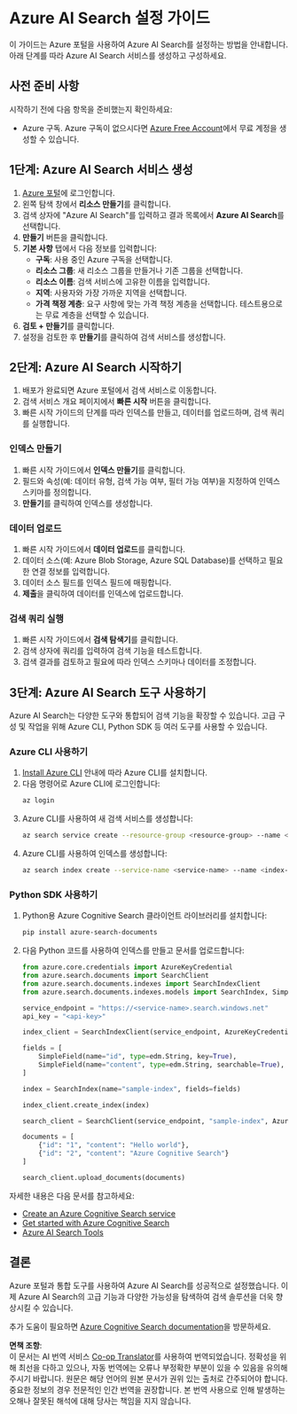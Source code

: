 <!--
CO_OP_TRANSLATOR_METADATA:
{
  "original_hash": "f0ce2d470f3efad6f8c7df376f416a4b",
  "translation_date": "2025-07-12T07:34:55+00:00",
  "source_file": "00-course-setup/AzureSearch.md",
  "language_code": "ko"
}
-->
# Azure AI Search 설정 가이드

이 가이드는 Azure 포털을 사용하여 Azure AI Search를 설정하는 방법을 안내합니다. 아래 단계를 따라 Azure AI Search 서비스를 생성하고 구성하세요.

## 사전 준비 사항

시작하기 전에 다음 항목을 준비했는지 확인하세요:

- Azure 구독. Azure 구독이 없으시다면 [Azure Free Account](https://azure.microsoft.com/free/?wt.mc_id=studentamb_258691)에서 무료 계정을 생성할 수 있습니다.

## 1단계: Azure AI Search 서비스 생성

1. [Azure 포털](https://portal.azure.com/?wt.mc_id=studentamb_258691)에 로그인합니다.
2. 왼쪽 탐색 창에서 **리소스 만들기**를 클릭합니다.
3. 검색 상자에 "Azure AI Search"를 입력하고 결과 목록에서 **Azure AI Search**를 선택합니다.
4. **만들기** 버튼을 클릭합니다.
5. **기본 사항** 탭에서 다음 정보를 입력합니다:
   - **구독**: 사용 중인 Azure 구독을 선택합니다.
   - **리소스 그룹**: 새 리소스 그룹을 만들거나 기존 그룹을 선택합니다.
   - **리소스 이름**: 검색 서비스에 고유한 이름을 입력합니다.
   - **지역**: 사용자와 가장 가까운 지역을 선택합니다.
   - **가격 책정 계층**: 요구 사항에 맞는 가격 책정 계층을 선택합니다. 테스트용으로는 무료 계층을 선택할 수 있습니다.
6. **검토 + 만들기**를 클릭합니다.
7. 설정을 검토한 후 **만들기**를 클릭하여 검색 서비스를 생성합니다.

## 2단계: Azure AI Search 시작하기

1. 배포가 완료되면 Azure 포털에서 검색 서비스로 이동합니다.
2. 검색 서비스 개요 페이지에서 **빠른 시작** 버튼을 클릭합니다.
3. 빠른 시작 가이드의 단계를 따라 인덱스를 만들고, 데이터를 업로드하며, 검색 쿼리를 실행합니다.

### 인덱스 만들기

1. 빠른 시작 가이드에서 **인덱스 만들기**를 클릭합니다.
2. 필드와 속성(예: 데이터 유형, 검색 가능 여부, 필터 가능 여부)을 지정하여 인덱스 스키마를 정의합니다.
3. **만들기**를 클릭하여 인덱스를 생성합니다.

### 데이터 업로드

1. 빠른 시작 가이드에서 **데이터 업로드**를 클릭합니다.
2. 데이터 소스(예: Azure Blob Storage, Azure SQL Database)를 선택하고 필요한 연결 정보를 입력합니다.
3. 데이터 소스 필드를 인덱스 필드에 매핑합니다.
4. **제출**을 클릭하여 데이터를 인덱스에 업로드합니다.

### 검색 쿼리 실행

1. 빠른 시작 가이드에서 **검색 탐색기**를 클릭합니다.
2. 검색 상자에 쿼리를 입력하여 검색 기능을 테스트합니다.
3. 검색 결과를 검토하고 필요에 따라 인덱스 스키마나 데이터를 조정합니다.

## 3단계: Azure AI Search 도구 사용하기

Azure AI Search는 다양한 도구와 통합되어 검색 기능을 확장할 수 있습니다. 고급 구성 및 작업을 위해 Azure CLI, Python SDK 등 여러 도구를 사용할 수 있습니다.

### Azure CLI 사용하기

1. [Install Azure CLI](https://learn.microsoft.com/en-us/cli/azure/install-azure-cli?wt.mc_id=studentamb_258691) 안내에 따라 Azure CLI를 설치합니다.
2. 다음 명령어로 Azure CLI에 로그인합니다:
   ```bash
   az login
   ```
3. Azure CLI를 사용하여 새 검색 서비스를 생성합니다:
   ```bash
   az search service create --resource-group <resource-group> --name <service-name> --sku Free
   ```
4. Azure CLI를 사용하여 인덱스를 생성합니다:
   ```bash
   az search index create --service-name <service-name> --name <index-name> --fields "field1:type, field2:type"
   ```

### Python SDK 사용하기

1. Python용 Azure Cognitive Search 클라이언트 라이브러리를 설치합니다:
   ```bash
   pip install azure-search-documents
   ```
2. 다음 Python 코드를 사용하여 인덱스를 만들고 문서를 업로드합니다:
   ```python
   from azure.core.credentials import AzureKeyCredential
   from azure.search.documents import SearchClient
   from azure.search.documents.indexes import SearchIndexClient
   from azure.search.documents.indexes.models import SearchIndex, SimpleField, edm

   service_endpoint = "https://<service-name>.search.windows.net"
   api_key = "<api-key>"

   index_client = SearchIndexClient(service_endpoint, AzureKeyCredential(api_key))

   fields = [
       SimpleField(name="id", type=edm.String, key=True),
       SimpleField(name="content", type=edm.String, searchable=True),
   ]

   index = SearchIndex(name="sample-index", fields=fields)

   index_client.create_index(index)

   search_client = SearchClient(service_endpoint, "sample-index", AzureKeyCredential(api_key))

   documents = [
       {"id": "1", "content": "Hello world"},
       {"id": "2", "content": "Azure Cognitive Search"}
   ]

   search_client.upload_documents(documents)
   ```

자세한 내용은 다음 문서를 참고하세요:

- [Create an Azure Cognitive Search service](https://learn.microsoft.com/en-us/azure/search/search-create-service-portal?wt.mc_id=studentamb_258691)
- [Get started with Azure Cognitive Search](https://learn.microsoft.com/en-us/azure/search/search-get-started-portal?wt.mc_id=studentamb_258691)
- [Azure AI Search Tools](https://learn.microsoft.com/en-us/azure/ai-services/agents/how-to/tools/azure-ai-search?tabs=azurecli%2Cpython&pivots=code-examples?wt.mc_id=studentamb_258691)

## 결론

Azure 포털과 통합 도구를 사용하여 Azure AI Search를 성공적으로 설정했습니다. 이제 Azure AI Search의 고급 기능과 다양한 가능성을 탐색하여 검색 솔루션을 더욱 향상시킬 수 있습니다.

추가 도움이 필요하면 [Azure Cognitive Search documentation](https://learn.microsoft.com/en-us/azure/search/?wt.mc_id=studentamb_258691)을 방문하세요.

**면책 조항**:  
이 문서는 AI 번역 서비스 [Co-op Translator](https://github.com/Azure/co-op-translator)를 사용하여 번역되었습니다. 정확성을 위해 최선을 다하고 있으나, 자동 번역에는 오류나 부정확한 부분이 있을 수 있음을 유의해 주시기 바랍니다. 원문은 해당 언어의 원본 문서가 권위 있는 출처로 간주되어야 합니다. 중요한 정보의 경우 전문적인 인간 번역을 권장합니다. 본 번역 사용으로 인해 발생하는 오해나 잘못된 해석에 대해 당사는 책임을 지지 않습니다.